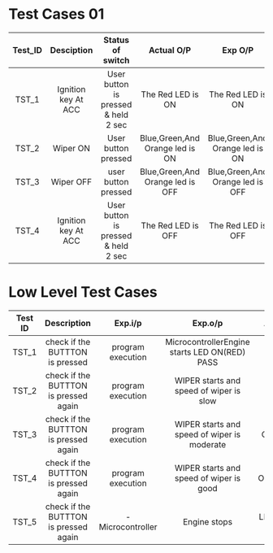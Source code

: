 # Test Cases 01
|Test_ID|Desciption|Status of switch|Actual O/P|Exp O/P|Type of Test|
|:--:|:--:|:--:|:--:|:--:|:--:|
|TST_1|Ignition key At ACC| User button is pressed & held 2 sec|The Red LED is ON|The Red LED is ON|Requirements Based|
|TST_2|Wiper ON|User button pressed|Blue,Green,And Orange led is ON|Blue,Green,And Orange led is ON|Requirements Based|
|TST_3|Wiper OFF|user button pressed|Blue,Green,And Orange led is OFF|Blue,Green,And Orange led is OFF|Requirements Based|
|TST_4|Ignition key At ACC|User button is pressed & held 2 sec |The Red LED is OFF|The Red LED is OFF|Requirements Based|

# Low Level Test Cases
|Test ID|	Description|	Exp.i/p|	Exp.o/p|	Actual o/p|	STATUS|
|:--:|:--:|:--:|:--:|:--:|:--:|
|TST_1|	check if the BUTTTON is pressed|	program execution|	MicrocontrollerEngine starts	LED ON(RED)	PASS|
|TST_2|	check if the BUTTTON is pressed again	|program execution|	WIPER starts and speed of wiper is slow|	LED ON(BLUE)	PASS|
|TST_3|	check if the BUTTTON is pressed again	|program execution	|WIPER starts and speed of wiper is moderate	|LED ON(GREEN)	PASS|
|TST_4|	check if the BUTTTON is pressed again	|program execution	|WIPER starts and speed of wiper is good	|LED ON(ORANGE)	PASS|
|TST_5|	check if the BUTTTON is pressed again|	-	Microcontroller|Engine stops	|LED TURNED OFF	PASS|
